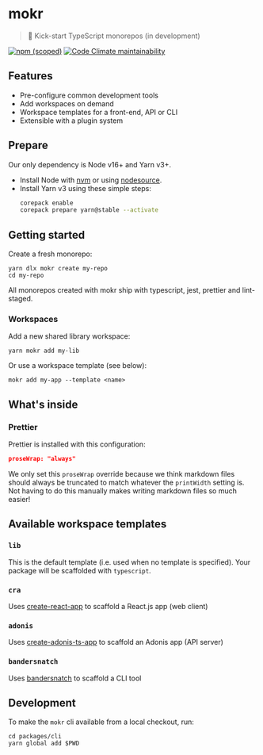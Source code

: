 # mokr

> 👢 Kick-start TypeScript monorepos (in development)

[![npm (scoped)](https://img.shields.io/npm/v/@mokr/cli?label=%40mokr%2Fcli&logo=npm&style=flat-square)](https://www.npmjs.com/package/@mokr/cli)
[![Code Climate maintainability](https://img.shields.io/codeclimate/maintainability/hongaar/mokr?logo=code%20climate&style=flat-square)](https://codeclimate.com/github/hongaar/mokr)

## Features

- Pre-configure common development tools
- Add workspaces on demand
- Workspace templates for a front-end, API or CLI
- Extensible with a plugin system

## Prepare

Our only dependency is Node v16+ and Yarn v3+.

- Install Node with [nvm](https://github.com/nvm-sh/nvm#install--update-script)
  or using [nodesource](https://github.com/nodesource/distributions#debinstall).
- Install Yarn v3 using these simple steps:
  ```bash
  corepack enable
  corepack prepare yarn@stable --activate
  ```

## Getting started

Create a fresh monorepo:

```
yarn dlx mokr create my-repo
cd my-repo
```

All monorepos created with mokr ship with typescript, jest, prettier and
lint-staged.

### Workspaces

Add a new shared library workspace:

```
yarn mokr add my-lib
```

Or use a workspace template (see below):

```
mokr add my-app --template <name>
```

## What's inside

### Prettier

Prettier is installed with this configuration:

```json
proseWrap: "always"
```

We only set this `proseWrap` override because we think markdown files should
always be truncated to match whatever the `printWidth` setting is. Not having to
do this manually makes writing markdown files so much easier!

## Available workspace templates

### `lib`

This is the default template (i.e. used when no template is specified). Your
package will be scaffolded with `typescript`.

### `cra`

Uses [create-react-app](https://create-react-app.dev/) to scaffold a React.js
app (web client)

### `adonis`

Uses
[create-adonis-ts-app](https://github.com/AdonisCommunity/create-adonis-ts-app)
to scaffold an Adonis app (API server)

### `bandersnatch`

Uses [bandersnatch](https://github.com/hongaar/bandersnatch) to scaffold a CLI
tool

## Development

To make the `mokr` cli available from a local checkout, run:

```
cd packages/cli
yarn global add $PWD
```
